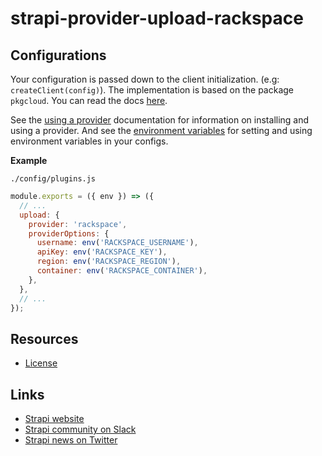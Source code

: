 # strapi-provider-upload-rackspace

## Configurations

Your configuration is passed down to the client initialization. (e.g: `createClient(config)`). The implementation is based on the package `pkgcloud`. You can read the docs [here](https://github.com/pkgcloud/pkgcloud#storage).

See the [using a provider](https://strapi.io/documentation/developer-docs/latest/plugins/upload.html#using-a-provider) documentation for information on installing and using a provider. And see the [environment variables](https://strapi.io/documentation/developer-docs/latest/concepts/configurations.html#environment-variables) for setting and using environment variables in your configs.

**Example**

`./config/plugins.js`

```js
module.exports = ({ env }) => ({
  // ...
  upload: {
    provider: 'rackspace',
    providerOptions: {
      username: env('RACKSPACE_USERNAME'),
      apiKey: env('RACKSPACE_KEY'),
      region: env('RACKSPACE_REGION'),
      container: env('RACKSPACE_CONTAINER'),
    },
  },
  // ...
});
```

## Resources

- [License](LICENSE)

## Links

- [Strapi website](http://strapi.io/)
- [Strapi community on Slack](http://slack.strapi.io)
- [Strapi news on Twitter](https://twitter.com/strapijs)
